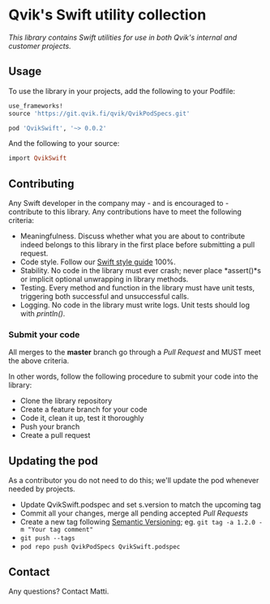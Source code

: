 # Qvik's Swift utility collection

*This library contains Swift utilities for use in both Qvik's internal and customer projects.*

## Usage

To use the library in your projects, add the following to your Podfile:
```ruby
use_frameworks!
source 'https://git.qvik.fi/qvik/QvikPodSpecs.git'

pod 'QvikSwift', '~> 0.0.2'
```

And the following to your source:

```ruby
import QvikSwift
```

## Contributing 

Any Swift developer in the company may - and is encouraged to - contribute to this library. Any contributions have to meet the following criteria:

* Meaningfulness. Discuss whether what you are about to contribute indeed belongs to this library in the first place before submitting a pull request.
* Code style. Follow our [Swift style guide](https://github.com/qvik/swift) 100%.
* Stability. No code in the library must ever crash; never place *assert()*s or implicit optional unwrapping in library methods.
* Testing. Every method and function in the library must have unit tests, triggering both successful and unsuccessful calls.
* Logging. No code in the library must write logs. Unit tests should log with *println()*.

### Submit your code

All merges to the **master** branch go through a *Pull Request* and MUST meet the above criteria.

In other words, follow the following procedure to submit your code into the library:

* Clone the library repository
* Create a feature branch for your code
* Code it, clean it up, test it thoroughly
* Push your branch
* Create a pull request

## Updating the pod

As a contributor you do not need to do this; we'll update the pod whenever needed by projects.

* Update QvikSwift.podspec and set s.version to match the upcoming tag
* Commit all your changes, merge all pending accepted *Pull Requests*
* Create a new tag following [Semantic Versioning](http://semver.org/); eg. `git tag -a 1.2.0 -m "Your tag comment"`
* `git push --tags`
* `pod repo push QvikPodSpecs QvikSwift.podspec`

## Contact

Any questions? Contact Matti.